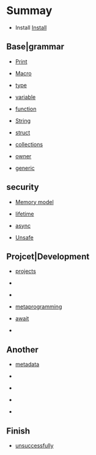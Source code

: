 # Summay

- Install [Install](./install.md)

## Base|grammar

- [Print](./print.md)


- [Macro](./macro.md)

- [type](./type.md)

- [variable](./variable.md)

- [function](./function.md)

- [String](./String.md)

- [struct](./struct.md)

- [collections](./collections.md)

- [owner](./ownership.md)

- [generic](./generics.md)

## security

- [Memory model](./memory.md)

- [lifetime](./lifetime.md)

- [async](./async.md)

- [Unsafe](./unsafe.md)


## Projcet|Development

- [projects](./projects.md)

- []()

- []()

- [metaprogramming](./metaprogramming.md)

- [await](./await.md)

- []()

## Another

- [metadata](./metadata)
- []()

- []()

- []()

- []()


## Finish

- [unsuccessfully](./unsuccessfully.md)